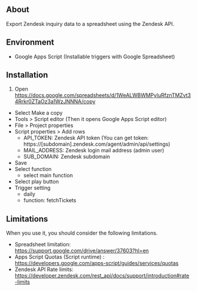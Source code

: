 ## About

Export Zendesk inquiry data to a spreadsheet using the Zendesk API.
 
## Environment

- Google Apps Script (Installable triggers with Google Spreadsheet)

## Installation

1. Open https://docs.google.com/spreadsheets/d/1WeALWBWMPyluRfznTMZvt34Rrkr0ZTaOz3a1WzJNNNA/copy
- Select Make a copy
- Tools > Script editor (Then it opens Google Apps Script editor) 
- File > Project properties
- Script properties > Add rows
    - API_TOKEN: Zendesk API token (You can get token: https://[subdomain].zendesk.com/agent/admin/api/settings)
    - MAIL_ADDRESS: Zendesk login mail address (admin user)
    - SUB_DOMAIN: Zendesk subdomain
- Save
- Select function
    - select main function
- Select play button
- Trigger setting
    - daily
    - function: fetchTickets

## Limitations

When you use it, you should consider the following limitations.

- Spreadsheet limitation: https://support.google.com/drive/answer/37603?hl=en
- Apps Script Quotas (Script runtime) : https://developers.google.com/apps-script/guides/services/quotas
- Zendesk API Rate limits: https://developer.zendesk.com/rest_api/docs/support/introduction#rate-limits
